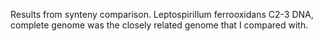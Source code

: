 Results from synteny comparison.
Leptospirillum ferrooxidans C2-3 DNA, complete genome was the closely related genome that I compared with.
